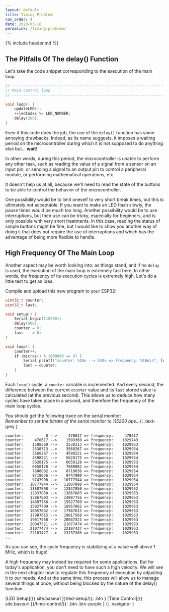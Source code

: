 ```yaml
---
layout: default
title: Timing Problem
nav_order: 4
date: 2020-03-18
permalink: /timing-problem/
---
```


{% include header.md %}


## The Pitfalls Of The delay() Function

Let's take the code snippet corresponding to the execution of the main loop:

```cpp
// ----------------------------------------------------------------------------
// Main control loop
// ----------------------------------------------------------------------------

void loop() {
    updateLED();
    ++ledIndex %= LED_NUMBER;
    delay(200);
}
```

Even if this code does the job, the use of the `delay()` function has some annoying drawbacks. Indeed, as its name suggests, it imposes a waiting period on the microcontroller during which it is not supposed to do anything else but... **wait**!

In other words, during this period, the microcontroller is unable to perform any other task, such as reading the value of a signal from a sensor on an input pin, or sending a signal to an output pin to control a peripheral module, or performing mathematical operations, etc.

It doesn't help us at all, because we'll need to read the state of the buttons to be able to control the behavior of the microcontroller.

One possibility would be to limit oneself to very short break times, but this is ultimately not acceptable. If you want to make an LED flash slowly, the pause times would be much too long. Another possibility would be to use interruptions, but their use can be tricky, especially for beginners, and is only possible with very short treatments. In this case, reading the status of simple buttons might be fine, but I would like to show you another way of doing it that does not require the use of interruptions and which has the advantage of being more flexible to handle.


## High Frequency Of The Main Loop

Another aspect may be worth looking into: as things stand, and if no `delay` is used, the execution of the main loop is extremely fast here. In other words, the frequency of its execution cycles is extremely high. Let's do a little test to get an idea.

Compile and upload this new program to your ESP32:

```cpp
uint32_t counter;
uint32_t last;

void setup() {
    Serial.begin(115200);
    delay(500);
    counter = 0;
    last    = 0;
}

void loop() {
    counter++;
    if (micros() % 1000000 == 0) {
        Serial.printf("counter: %10u --> %10u => frequency: %10u\n", last, counter, counter - last);
        last = counter;
    }
}
```

Each `loop()` cycle, a `counter` variable is incremented. And every second, the difference between the current `counter` value and its `last` stored value is calculated (at the previous second). This allows us to deduce how many cycles have taken place in a second, and therefore the frequency of the main loop cycles.

You should get the following trace on the serial monitor:  
*Remember to set the bitrate of the serial monitor to 115200 bps...*{: .text-grey }

```
counter:          0 -->     478617 => frequency:     478617
counter:     478617 -->    1508360 => frequency:    1029743
counter:    1508360 -->    2538313 => frequency:    1029953
counter:    2538313 -->    3568267 => frequency:    1029954
counter:    3568267 -->    4598221 => frequency:    1029954
counter:    4598221 -->    5628175 => frequency:    1029954
counter:    5628175 -->    6658128 => frequency:    1029953
counter:    6658128 -->    7688082 => frequency:    1029954
counter:    7688082 -->    8718036 => frequency:    1029954
counter:    8718036 -->    9747990 => frequency:    1029954
counter:    9747990 -->   10777944 => frequency:    1029954
counter:   10777944 -->   11807898 => frequency:    1029954
counter:   11807898 -->   12837850 => frequency:    1029952
counter:   12837850 -->   13867803 => frequency:    1029953
counter:   13867803 -->   14897756 => frequency:    1029953
counter:   14897756 -->   15927709 => frequency:    1029953
counter:   15927709 -->   16957662 => frequency:    1029953
counter:   16957662 -->   17987615 => frequency:    1029953
counter:   17987615 -->   19017568 => frequency:    1029953
counter:   19017568 -->   20047521 => frequency:    1029953
counter:   20047521 -->   21077474 => frequency:    1029953
counter:   21077474 -->   22107427 => frequency:    1029953
counter:   22107427 -->   23137380 => frequency:    1029953
...
```

As you can see, the cycle frequency is stabilizing at a value well above 1 MHz, which is huge!

A high frequency may indeed be required for some applications. But for today's application, you don't need to have such a high velocity. We will see in the next chapter how to regulate this frequency of execution by adjusting it to our needs. And at the same time, this process will allow us to manage several things at once, without being blocked by the nature of the delay() function.


[LED Setup]({{ site.baseurl }}/led-setup/){: .btn }
[Time Control]({{ site.baseurl }}/time-control/){: .btn .btn-purple }
{: .navigator }